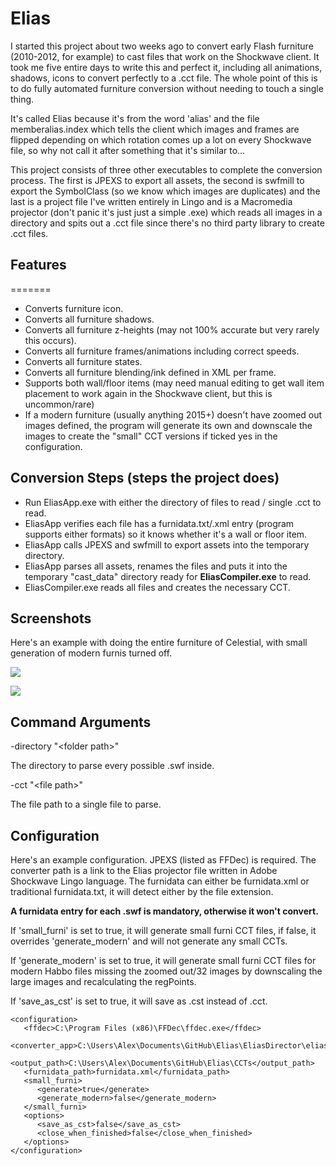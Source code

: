 # Elias

I started this project about two weeks ago to convert early Flash furniture (2010-2012, for example) to cast files that work on the Shockwave client. It took me five entire days to write this and perfect it, including all animations, shadows, icons to convert perfectly to a .cct file. The whole point of this is to do fully automated furniture conversion without needing to touch a single thing.

It's called Elias because it's from the word 'alias' and the file memberalias.index which tells the client which images and frames are flipped depending on which rotation comes up a lot on every Shockwave file, so why not call it after something that it's similar to... 

This project consists of three other executables to complete the conversion process. The first is JPEXS to export all assets, the second is swfmill to export the SymbolClass (so we know which images are duplicates) and the last is a project file I've written entirely in Lingo and is a Macromedia projector (don't panic it's just just a simple .exe) which reads all images in a directory and spits out a .cct file since there's no third party library to create .cct files.

## Features
=======

- Converts furniture icon.
- Converts all furniture shadows.
- Converts all furniture z-heights (may not 100% accurate but very rarely this occurs).
- Converts all furniture frames/animations including correct speeds.
- Converts all furniture states.
- Converts all furniture blending/ink defined in XML per frame.
- Supports both wall/floor items (may need manual editing to get wall item placement to work again in the Shockwave client, but this is uncommon/rare)
- If a modern furniture (usually anything 2015+) doesn't have zoomed out images defined, the program will generate its own and downscale the images to create the "small" CCT versions if ticked yes in the configuration.

## Conversion Steps (steps the project does)

- Run EliasApp.exe with either the directory of files to read / single .cct to read.
- EliasApp verifies each file has a furnidata.txt/.xml entry (program supports either formats) so it knows whether it's a wall or floor item.
- EliasApp calls JPEXS and swfmill to export assets into the temporary directory.
- EliasApp parses all assets, renames the files and puts it into the temporary "cast_data" directory ready for **EliasCompiler.exe** to read.
- EliasCompiler.exe reads all files and creates the necessary CCT.

## Screenshots

Here's an example with doing the entire furniture of Celestial, with small generation of modern furnis turned off.

![](https://i.imgur.com/VRjDUPd.png)

![](https://i.imgur.com/6ujTmdM.gif)

## Command Arguments

-directory "\<folder path>"

The directory to parse every possible .swf inside.

-cct "\<file path>"

The file path to a single file to parse.

## Configuration

Here's an example configuration. JPEXS (listed as FFDec) is required. The converter path is a link to the Elias projector file written in Adobe Shockwave Lingo language. The furnidata can either be furnidata.xml or traditional furnidata.txt, it will detect either by the file extension.

**A furnidata entry for each .swf is mandatory, otherwise it won't convert.**

If 'small_furni' is set to true, it will generate small furni CCT files, if false, it overrides 'generate_modern' and will not generate any small CCTs.

If 'generate_modern' is set to true, it will generate small furni CCT files for modern Habbo files missing the zoomed out/32 images by downscaling the large images and recalculating the regPoints.

If 'save_as_cst' is set to true, it will save as .cst instead of .cct.


```
<configuration>
   <ffdec>C:\Program Files (x86)\FFDec\ffdec.exe</ffdec>
   <converter_app>C:\Users\Alex\Documents\GitHub\Elias\EliasDirector\elias_app.exe</converter_app>
   <output_path>C:\Users\Alex\Documents\GitHub\Elias\CCTs</output_path>
   <furnidata_path>furnidata.xml</furnidata_path>
   <small_furni>
      <generate>true</generate>
      <generate_modern>false</generate_modern>
   </small_furni>
   <options>
      <save_as_cst>false</save_as_cst>
      <close_when_finished>false</close_when_finished>
   </options>
</configuration>
```

